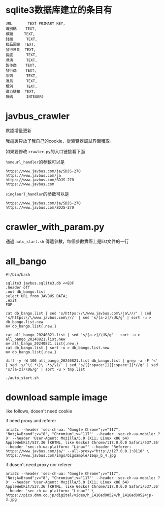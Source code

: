 # sqlite3数据库建立的条目有

```
URL       TEXT PRIMARY KEY,
識別碼    TEXT,
標題     TEXT,
封面      TEXT,
樣品圖像  TEXT, 
發行日期  TEXT,
長度      TEXT,
導演      TEXT,
製作商    TEXT,
發行商    TEXT,
系列      TEXT,
演員      TEXT,
類別      TEXT,
磁力链接  TEXT,
無碼      INTEGER)
```


# javbus_crawler

默認增量更新

我這裏只放了我自己的cookie，從瀏覽器調試界面獲取。

如果要修改 `crawler.py`的入口链接看下面 

`homeurl_handler`的参数可以是

```
https://www.javbus.com/ja/SDJS-270
https://www.javbus.com/ja
https://www.javbus.com/SDJS-270
https://www.javbus.com
```

`singleurl_handler`的参数可以是

```
https://www.javbus.com/ja/SDJS-270
https://www.javbus.com/SDJS-270
```


# crawler_with_param.py

通過 `auto_start.sh` 傳遞參數，每個參數實際上是list文件的一行


# all_bango

```
#!/bin/bash

sqlite3 javbus.sqlite3.db <<EOF
.header off
.out db_bango.list
select URL from JAVBUS_DATA;
.exit
EOF

cat db_bango.list | sed 's/https:\/\/www.javbus.com\/ja\///' | sed 's/https:\/\/www.javbus.com\///' | sed 's/[a-z]/\U&/g' | sort -u > db_bango.list.new
mv db_bango.list{.new,}
```

```
cat all_bango_20240821.list | sed 's/[a-z]/\U&/g' | sort -u > all_bango_20240821.list.new
mv all_bango_20240821.list{.new,}
cat db_bango.list | sort -u > db_bango.list.new
mv db_bango.list{.new,}

diff -y -W 100 all_bango_20240821.list db_bango.list | grep -a -F '<' | sed 's/^\(.*\)\ .*$/\1/' | sed 's/[[:space:]][[:space:]]*//g' | sed 's/[a-z]/\U&/g' | sort -u > tmp.list

./auto_start.sh
```

# download sample image

like follows, dosen't need cookie

if need proxy and referer
```
aria2c --header 'sec-ch-ua: "Google Chrome";v="117", "Not;A=Brand";v="8", "Chromium";v="117"' --header 'sec-ch-ua-mobile: ?0' --header 'User-Agent: Mozilla/5.0 (X11; Linux x86_64) AppleWebKit/537.36 (KHTML, like Gecko) Chrome/117.0.0.0 Safari/537.36' --header 'sec-ch-ua-platform: "Linux"' --header 'Referer: https://www.javbus.com/ja/' --all-proxy="http://127.0.0.1:8118" \
https://www.javbus.com/imgs/bigsample/16qx_b_4.jpg
```

if dosen't need proxy nor referer
```
aria2c --header 'sec-ch-ua: "Google Chrome";v="117", "Not;A=Brand";v="8", "Chromium";v="117"' --header 'sec-ch-ua-mobile: ?0' --header 'User-Agent: Mozilla/5.0 (X11; Linux x86_64) AppleWebKit/537.36 (KHTML, like Gecko) Chrome/117.0.0.0 Safari/537.36' --header 'sec-ch-ua-platform: "Linux"' \
https://pics.dmm.co.jp/digital/video/h_1416ad00524/h_1416ad00524jp-3.jpg

```

